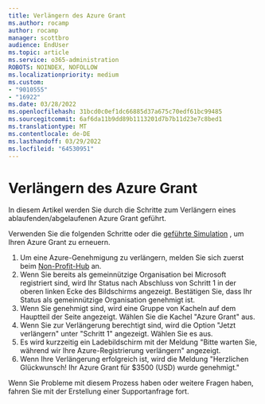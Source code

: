 ```yaml
---
title: Verlängern des Azure Grant
ms.author: rocamp
author: rocamp
manager: scottbro
audience: EndUser
ms.topic: article
ms.service: o365-administration
ROBOTS: NOINDEX, NOFOLLOW
ms.localizationpriority: medium
ms.custom:
- "9010555"
- "16922"
ms.date: 03/28/2022
ms.openlocfilehash: 31bcd0c0ef1dc66885d37a675c70edf61bc99485
ms.sourcegitcommit: 6af6da11b9dd89b1113201d7b7b11d23e7c8bed1
ms.translationtype: MT
ms.contentlocale: de-DE
ms.lasthandoff: 03/29/2022
ms.locfileid: "64530951"
---
```

# <a name="renew-azure-grant"></a>Verlängern des Azure Grant

In diesem Artikel werden Sie durch die Schritte zum Verlängern eines ablaufenden/abgelaufenen Azure Grant geführt.

Verwenden Sie die folgenden Schritte oder die [geführte Simulation](https://octe.azurewebsites.net/Microsoft/viewer/198/index.html#/4/0) , um Ihren Azure Grant zu erneuern.

1. Um eine Azure-Genehmigung zu verlängern, melden Sie sich zuerst beim [Non-Profit-Hub](https://nonprofit.microsoft.com) an. 
2. Wenn Sie bereits als gemeinnützige Organisation bei Microsoft registriert sind, wird Ihr Status nach Abschluss von Schritt 1 in der oberen linken Ecke des Bildschirms angezeigt. Bestätigen Sie, dass Ihr Status als gemeinnützige Organisation genehmigt ist.
3. Wenn Sie genehmigt sind, wird eine Gruppe von Kacheln auf dem Hauptteil der Seite angezeigt. Wählen Sie die Kachel "Azure Grant" aus.
4. Wenn Sie zur Verlängerung berechtigt sind, wird die Option "Jetzt verlängern" unter "Schritt 1" angezeigt. Wählen Sie es aus.
5. Es wird kurzzeitig ein Ladebildschirm mit der Meldung "Bitte warten Sie, während wir Ihre Azure-Registrierung verlängern" angezeigt.
6. Wenn Ihre Verlängerung erfolgreich ist, wird die Meldung "Herzlichen Glückwunsch! Ihr Azure Grant für $3500 (USD) wurde genehmigt."

Wenn Sie Probleme mit diesem Prozess haben oder weitere Fragen haben, fahren Sie mit der Erstellung einer Supportanfrage fort.
